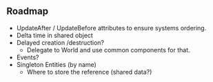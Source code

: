 
## Roadmap

* UpdateAfter / UpdateBefore attributes to ensure systems ordering. 
* Delta time in shared object
* Delayed creation /destruction?
  - Delegate to World and use common components for that.
* Events?
* Singleton Entities (by name)
  - Where to store the reference (shared data?)